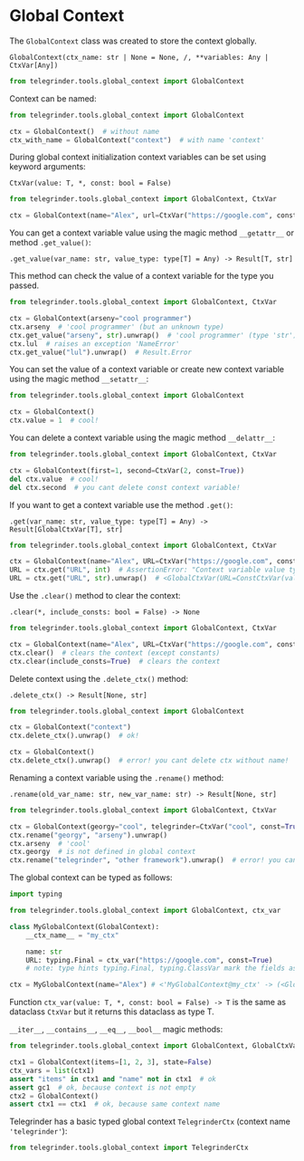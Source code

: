 # Global Context

The `GlobalContext` class was created to store the context globally.

`GlobalContext(ctx_name: str | None = None, /, **variables: Any | CtxVar[Any])`

```python
from telegrinder.tools.global_context import GlobalContext
```

Context can be named:

```python
from telegrinder.tools.global_context import GlobalContext

ctx = GlobalContext()  # without name
ctx_with_name = GlobalContext("context")  # with name 'context'
```

During global context initialization context variables can be set using keyword arguments:

`CtxVar(value: T, *, const: bool = False)`

```python
from telegrinder.tools.global_context import GlobalContext, CtxVar

ctx = GlobalContext(name="Alex", url=CtxVar("https://google.com", const=True))
```

You can get a context variable value using the magic method `__getattr__` or method `.get_value()`:

`.get_value(var_name: str, value_type: type[T] = Any) -> Result[T, str]`

This method can check the value of a context variable for the type you passed.

```python
from telegrinder.tools.global_context import GlobalContext, CtxVar

ctx = GlobalContext(arseny="cool programmer")
ctx.arseny  # 'cool programmer' (but an unknown type)
ctx.get_value("arseny", str).unwrap()  # 'cool programmer' (type 'str')
ctx.lul  # raises an exception 'NameError'
ctx.get_value("lul").unwrap()  # Result.Error
```

You can set the value of a context variable or create new context variable using the magic method `__setattr__`:

```python
from telegrinder.tools.global_context import GlobalContext

ctx = GlobalContext()
ctx.value = 1  # cool!
```

You can delete a context variable using the magic method `__delattr__`:

```python
from telegrinder.tools.global_context import GlobalContext, CtxVar

ctx = GlobalContext(first=1, second=CtxVar(2, const=True))
del ctx.value  # cool!
del ctx.second  # you cant delete const context variable!
```

If you want to get a context variable use the method `.get()`:

`.get(var_name: str, value_type: type[T] = Any) -> Result[GlobalCtxVar[T], str]`


```python
from telegrinder.tools.global_context import GlobalContext, CtxVar

ctx = GlobalContext(name="Alex", URL=CtxVar("https://google.com", const=True))
URL = ctx.get("URL", int)  # AssertionError: "Context variable value type of 'str' does not correspond to the expected type 'int'."
URL = ctx.get("URL", str).unwrap()  # <GlobalCtxVar(URL=ConstCtxVar(value='https://google.com'))>
```

Use the `.clear()` method to clear the context:

`.clear(*, include_consts: bool = False) -> None`

```python
from telegrinder.tools.global_context import GlobalContext, CtxVar

ctx = GlobalContext(name="Alex", URL=CtxVar("https://google.com", const=True))
ctx.clear()  # clears the context (except constants)
ctx.clear(include_consts=True)  # clears the context
```

Delete context using the `.delete_ctx()` method:

`.delete_ctx() -> Result[None, str]`

```python
from telegrinder.tools.global_context import GlobalContext

ctx = GlobalContext("context")
ctx.delete_ctx().unwrap()  # ok!

ctx = GlobalContext()
ctx.delete_ctx().unwrap()  # error! you cant delete ctx without name!
```

Renaming a context variable using the `.rename()` method:

`.rename(old_var_name: str, new_var_name: str) -> Result[None, str]`

```python
from telegrinder.tools.global_context import GlobalContext, CtxVar

ctx = GlobalContext(georgy="cool", telegrinder=CtxVar("cool", const=True))
ctx.rename("georgy", "arseny").unwrap()
ctx.arseny  # 'cool'
ctx.georgy  # is not defined in global context
ctx.rename("telegrinder", "other framework").unwrap()  # error! you cant rename const context varible!
```

The global context can be typed as follows:

```python
import typing

from telegrinder.tools.global_context import GlobalContext, ctx_var

class MyGlobalContext(GlobalContext):
    __ctx_name__ = "my_ctx"

    name: str
    URL: typing.Final = ctx_var("https://google.com", const=True)
    # note: type hints typing.Final, typing.ClassVar mark the fields as a constant, so such fields will not be present in the __init__ signature.

ctx = MyGlobalContext(name="Alex") # <'MyGlobalContext@my_ctx' -> (<GlobalCtxVar(name=<CtxVar(value='Alex')>)>, <GlobalCtxVar(URL=<ConstCtxVar(value='https://google.com')>)>)> 
```

Function `ctx_var(value: T, *, const: bool = False) -> T` is the same as dataclass `CtxVar` but it returns this dataclass as type T.


`__iter__`, `__contains__`, `__eq__`, `__bool__` magic methods:

```python
from telegrinder.tools.global_context import GlobalContext, GlobalCtxVar

ctx1 = GlobalContext(items=[1, 2, 3], state=False)
ctx_vars = list(ctx1)
assert "items" in ctx1 and "name" not in ctx1  # ok
assert gc1  # ok, because context is not empty
ctx2 = GlobalContext()
assert ctx1 == ctx1  # ok, because same context name
```

Telegrinder has a basic typed global context `TelegrinderCtx` (context name `'telegrinder'`):

```python
from telegrinder.tools.global_context import TelegrinderCtx
```